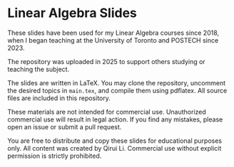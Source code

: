 # Linear Algebra Slides 

[](main.tex)
[](.gitignore)
[](package.tex)
[](packaga.tex)
[](matrix.tex)
[](rowoperation.tex)
[](LICENSE)

These slides have been used for my Linear Algebra courses since 2018, when I began teaching at the University of Toronto and POSTECH since 2023.

The repository was uploaded in 2025 to support others studying or teaching the subject.

The slides are written in LaTeX. You may clone the repository, uncomment the desired topics in `main.tex`, and compile them using pdflatex. All source files are included in this repository.

These materials are not intended for commercial use. Unauthorized commercial use will result in legal action.
If you find any mistakes, please open an issue or submit a pull request.

You are free to distribute and copy these slides for educational purposes only.
All content was created by Qirui Li. Commercial use without explicit permission is strictly prohibited.
